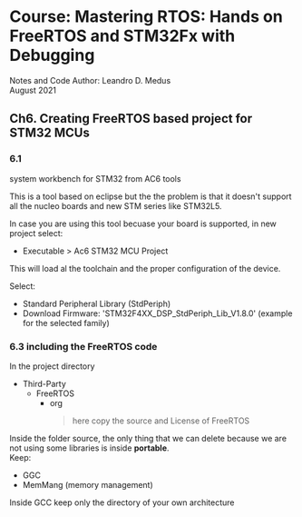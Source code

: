 # Course: Mastering RTOS: Hands on FreeRTOS and STM32Fx with Debugging

Notes and Code Author: Leandro D. Medus  
August 2021

## Ch6. Creating FreeRTOS based project for STM32 MCUs

### 6.1

system workbench for STM32 from AC6 tools

This is a tool based on eclipse but the the problem is that it doesn't support all the nucleo boards and new STM series like STM32L5.


In case you are using this tool becuase your board is supported, in new project select:
* Executable > Ac6 STM32 MCU Project

This will load al the toolchain and the proper configuration of the device.

Select: 
* Standard Peripheral Library (StdPeriph)
* Download Firmware: 'STM32F4XX_DSP_StdPeriph_Lib_V1.8.0' (example for the selected family)

 
### 6.3 including the FreeRTOS code

In the project directory
* Third-Party
    * FreeRTOS
        * org
            > here copy the source and License of FreeRTOS

Inside the folder source, the only thing that we can delete because we are not using some libraries is inside **portable**.  
Keep:
* GGC
* MemMang (memory management) 

Inside GCC keep only the directory of your own architecture


